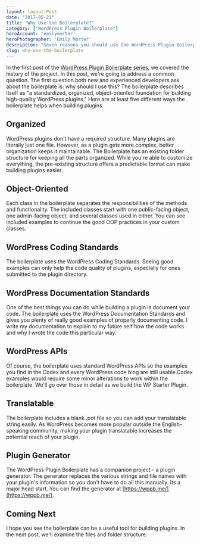 ```yaml
---
layout: layout:Post
date: "2017-05-21"
title: "Why Use the Boilerplate?"
category: ["WordPress Plugin Boilerplate"]
heroAccount: 'emilymorter'
heroPhotographer: 'Emily Morter'
description: "Seven reasons you should use the WordPress Plugin Boilerplate to make WordPress plugins in this second post in the series on the WordPress Plugin Boilerplate."
slug: why-use-the-boilerplate
---
```


In the first post of the [WordPress Plugin Boilerplate series](/post/guide-using-wordpress-plugin-boilerplate/), we covered the history of the project. In this post, we're going to address a common question. The first question both new and experienced developers ask about the boilerplate is: why should I use this? The boilerplate describes itself as "a standardized, organized, object-oriented foundation for building high-quality WordPress plugins." Here are at least five different ways the boilerplate helps when building plugins.

## Organized

WordPress plugins don't have a required structure. Many plugins are literally just one file. However, as a plugin gets more complex, better organization keeps it maintainable. The Boilerplate has an existing folder structure for keeping all the parts organized. While you're able to customize everything, the pre-existing structure offers a predictable format can make building plugins easier.

## Object-Oriented

Each class in the boilerplate separates the responsibilities of the methods and functionality. The included classes start with one public-facing object, one admin-facing object, and several classes used in either. You can see included examples to continue the good OOP practices in your custom classes.

## WordPress Coding Standards

The boilerplate uses the WordPress Coding Standards. Seeing good examples can only help the code quality of plugins, especially for ones submitted to the plugin directory.

## WordPress Documentation Standards

One of the best things you can do while building a plugin is document your code. The boilerplate uses the WordPress Documentation Standards and gives you plenty of really good examples of properly documenting code. I write my documentation to explain to my future self how the code works and why I wrote the code this particular way.

## WordPress APIs

Of course, the boilerplate uses standard WordPress APIs so the examples you find in the Codex and every WordPress code blog are still usable.Codex examples would require some minor alterations to work within the boilerplate. We'll go over those in detail as we build the WP Starter Plugin.

## Translatable

The boilerplate includes a blank .pot file so you can add your translatable string easily. As WordPress becomes more popular outside the English-speaking community, making your plugin translatable increases the potential reach of your plugin.

## Plugin Generator

The WordPress Plugin Boilerplate has a companion project - a plugin generator. The generator replaces the various strings and file names with your plugin's information so you don't have to do all this manually. Its a major head start. You can find the generator at [https://wppb.me/](https://wppb.me/).

## Coming Next

I hope you see the boilerplate can be a useful tool for building plugins. In the next post, we'll examine the files and folder structure.
